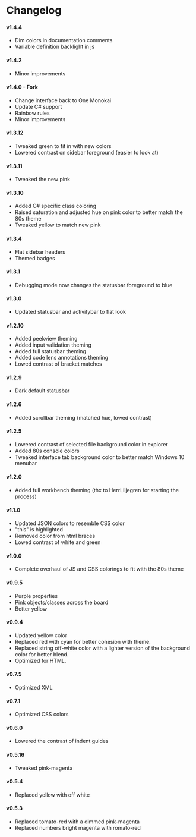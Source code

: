 # Changelog

#### v1.4.4

  - Dim colors in documentation comments
  - Variable definition backlight in js

#### v1.4.2

  - Minor improvements 

#### v1.4.0 - Fork

  - Change interface back to One Monokai
  - Update C# support
  - Rainbow rules
  - Minor improvements 

#### v1.3.12

  - Tweaked green to fit in with new colors
  - Lowered contrast on sidebar foreground (easier to look at)

#### v1.3.11

  - Tweaked the new pink

#### v1.3.10

  - Added C# specific class coloring
  - Raised saturation and adjusted hue on pink color to better match the 80s theme
  - Tweaked yellow to match new pink

#### v1.3.4

  - Flat sidebar headers
  - Themed badges

#### v1.3.1

  - Debugging mode now changes the statusbar foreground to blue

#### v1.3.0

  - Updated statusbar and activitybar to flat look

#### v1.2.10

  - Added peekview theming
  - Added input validation theming
  - Added full statusbar theming
  - Added code lens annotations theming
  - Lowed contrast of bracket matches

#### v1.2.9

  - Dark default statusbar

#### v1.2.6

  - Added scrollbar theming (matched hue, lowed contrast)

#### v1.2.5

  - Lowered contrast of selected file background color in explorer
  - Added 80s console colors
  - Tweaked interface tab background color to better match Windows 10 menubar

#### v1.2.0

  - Added full workbench theming (thx to HerrLiljegren for starting the process)

#### v1.1.0

  - Updated JSON colors to resemble CSS color
  - "this" is highlighted
  - Removed color from html braces
  - Lowed contrast of white and green

#### v1.0.0

  - Complete overhaul of JS and CSS colorings to fit with the 80s theme

#### v0.9.5

  - Purple properties
  - Pink objects/classes across the board
  - Better yellow

#### v0.9.4

  - Updated yellow color
  - Replaced red with cyan for better cohesion with theme.  
  - Replaced string off-white color with a lighter version of the background color for better blend.  
  - Optimized for HTML.

#### v0.7.5

  - Optimized XML

#### v0.7.1

  - Optimized CSS colors

#### v0.6.0

  - Lowered the contrast of indent guides

#### v0.5.16

  - Tweaked pink-magenta

#### v0.5.4

  - Replaced yellow with off white

#### v0.5.3

  - Replaced tomato-red with a dimmed pink-magenta
  - Replaced numbers bright magenta with romato-red
